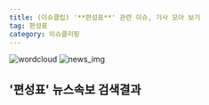 ```yaml
---
title: (이슈클립) '**편성표**' 관련 이슈, 기사 모아 보기
tag: 편성표
category: 이슈클리핑
---
```

![wordcloud](https://s3.ap-northeast-2.amazonaws.com/lyrics101-wordcloud/2018-09-25-1537874400.png)
![news_img](https://user-images.githubusercontent.com/42597476/44507050-1206f400-a6e4-11e8-8d98-7ffbfebb353f.png)
## **'**편성표**'** 뉴스속보 검색결과

